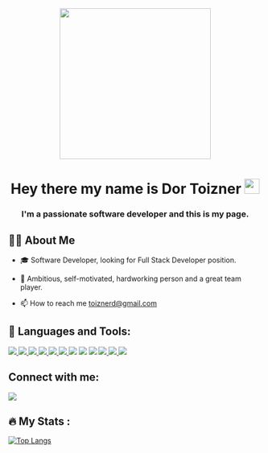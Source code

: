 <div id="header" align="center">
  <img src="https://media.giphy.com/media/RN8FdaB6T1bkkI5n4I/giphy.gif" width="300"/>
</div>

<h1 align="center">
  Hey there my name is Dor Toizner
  <img src="https://media.giphy.com/media/hvRJCLFzcasrR4ia7z/giphy.gif" width="30px" height="30px"/>
</h1>

<h3 align="center">I'm a passionate software developer and this is my page.</h3>
           
## 🙋‍♂️ About Me
 
- 🎓 Software Developer, looking for Full Stack Developer position.
 
- 💪 Ambitious, self-motivated, hardworking person and a great team player.
 
- 📫 How to reach me toiznerd@gmail.com
 
## 🚀 Languages and Tools:
 
<p align="left"> 
    <a href="https://www.java.com" target="_blank"> <img src="https://img.icons8.com/color/48/000000/java-coffee-cup-logo.png"/> </a>
    <a href="https://reactjs.org/" target="_blank"> <img src="https://img.icons8.com/color/48/000000/react-native.png"/> </a>
      <a href="https://nodejs.org" target="_blank"> <img src="https://img.icons8.com/color/48/000000/nodejs.png" /> </a>  
    <a href="https://developer.mozilla.org/en-US/docs/Web/JavaScript" target="_blank"> <img src="https://img.icons8.com/color/48/000000/javascript.png"/> </a> 
    <a href="https://www.w3.org/html/" target="_blank"> <img src="https://img.icons8.com/color/48/000000/html-5.png"/> </a> 
    <a href="https://www.w3schools.com/css/" target="_blank"> 
    <img src="https://img.icons8.com/color/48/000000/css3.png"/> </a> 
    <img src="https://img.icons8.com/color/48/000000/tailwindcss"/>
    <img src="https://img.icons8.com/color/48/000000/firebase"/>
    <img src="https://img.icons8.com/color/48/000000/nextjs"/>
    <a href="https://getbootstrap.com" target="_blank"> 
    <img src="https://img.icons8.com/color/48/000000/bootstrap.png"/> </a> 
    <a href="https://www.python.org" target="_blank"> 
    <img src="https://img.icons8.com/color/48/000000/python.png"/> </a>  
     <a href="https://git-scm.com/" target="_blank"> 
    <img src="https://img.icons8.com/color/48/000000/git.png"/> </a> 
</p>
 
 
## Connect with me:
<p align="left">
<a href = "https://www.linkedin.com/in/dor-toizner-86518722a/"><img src="https://img.icons8.com/fluent/48/000000/linkedin.png"/></a>
</p>

## :fire: My Stats :
[![Top Langs](https://github-readme-stats.vercel.app/api/top-langs/?username=ToiznerD&layout=compact&theme=vision-friendly-dark)](https://github.com/anuraghazra/github-readme-stats)
